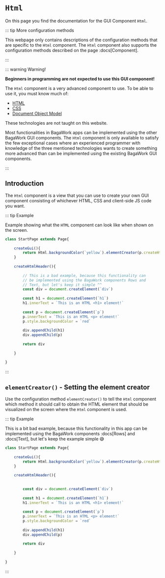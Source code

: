 <script>
	import ViewApp from '$lib/ViewApp.svelte'
</script>

# `Html`
On this page you find the documentation for the GUI Component `Html`.

::: tip More configuration methods

This webpage only contains descriptions of the configuration methods that are specific to the `Html` component. The `Html` component also supports the configuration methods described on the page :docs[Component].

:::

::: warning Warning!

**Beginners in programming are not expected to use this GUI component!**

The `Html` component is a very advanced component to use. To be able to use it, you must know much of:

* [HTML](https://developer.mozilla.org/en-US/docs/Learn/HTML)
* [CSS](https://developer.mozilla.org/en-US/docs/Learn/CSS)
* [Document Object Model](https://developer.mozilla.org/en-US/docs/Web/API/Document_Object_Model/Introduction)

These technologies are not taught on this website.

Most functionalities in BagaWork apps can be implemented using the other BagaWork GUI components. The `Html` component is only available to satisfy the few exceptional cases where an experienced programmer with knowledge of the three mentioned technologies wants to create something more advanced than can be implemented using the existing BagaWork GUI components.

:::




## Introduction
The `Html` component is a view that you can use to create your own GUI component consisting of whichever HTML, CSS and client-side JS code you want.



::: tip Example

Example showing what the `HTML` component can look like when shown on the screen.

```js baga-show
class StartPage extends Page{
	
	createGui(){
		return Html.backgroundColor(`yellow`).elementCreator(p.createHtmlHeader)
	}
	
	createHtmlHeader(){
		
		// This is a bad example, because this functionality can
		// be implemented using the BagaWork components Rows and
		// Text, but let's keep it simple ^^
		const div = document.createElement(`div`)
		
		const h1 = document.createElement(`h1`)
		h1.innerText = `This is an HTML <h1> element!`
		
		const p = document.createElement(`p`)
		p.innerText = `This is an HTML <p> element!`
		p.style.backgroundColor = `red`
		
		div.appendChild(h1)
		div.appendChild(p)
		
		return div
		
	}
	
}
```

:::



## `elementCreator()` - Setting the element creator
Use the configuration method `elementCreator()` to tell the `Html` component which method it should call to obtain the HTML element that should be visualized on the screen where the `Html` component is used.

::: tip Example

This is a bit bad example, because this functionality in this app can be implemented using the BagaWork components :docs[Rows] and :docs[Text], but let's keep the example simple 😅

```js baga-show-editor-code
class StartPage extends Page{
	
	createGui(){
		return Html.backgroundColor(`yellow`).elementCreator(p.createHtmlHeader)
	}
	
	createHtmlHeader(){
		
		
		const div = document.createElement(`div`)
		
		const h1 = document.createElement(`h1`)
		h1.innerText = `This is an HTML <h1> element!`
		
		const p = document.createElement(`p`)
		p.innerText = `This is an HTML <p> element!`
		p.style.backgroundColor = `red`
		
		div.appendChild(h1)
		div.appendChild(p)
		
		return div
		
	}
	
}
```

:::